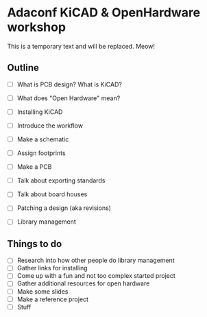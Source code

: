 # Adaconf KiCAD & OpenHardware workshop

This is a temporary text and will be replaced. Meow!

## Outline

- [ ] What is PCB design? What is KiCAD?
- [ ] What does "Open Hardware" mean?
- [ ] Installing KiCAD
- [ ] Introduce the workflow
- [ ] Make a schematic
- [ ] Assign footprints
- [ ] Make a PCB
- [ ] Talk about exporting standards
- [ ] Talk about board houses
- [ ] Patching a design (aka revisions)
- [ ] Library management


## Things to do

- [ ] Research into how other people do library management
- [ ] Gather links for installing
- [ ] Come up with a fun and not too complex started project
- [ ] Gather additional resources for open hardware
- [ ] Make some slides
- [ ] Make a reference project
- [ ] Stuff